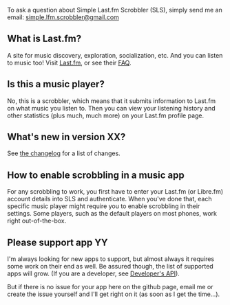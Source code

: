 To ask a question about Simple Last.fm Scrobbler (SLS), simply send me an email: [simple.lfm.scrobbler@gmail.com](mailto:simple.lfm.scrobbler@gmail.com)

## What is Last.fm?
A site for music discovery, exploration, socialization, etc. And you can listen to music too!
Visit [Last.fm](http://www.last.fm), or see their [FAQ](http://www.last.fm/help/faq).

## Is this a music player?
No, this is a scrobbler, which means that it submits information to Last.fm on what music you listen to. Then you can view your listening history and other statistics (plus much, much more) on your Last.fm profile page.

## What's new in version XX?
See [the changelog](https://github.com/tgwizard/sls/blob/master/assets/changelog.txt) for a list of changes.

## How to enable scrobbling in a music app
For any scrobbling to work, you first have to enter your Last.fm (or Libre.fm) account details into SLS and authenticate. When you've done that, each specific music player might require you to enable scrobbling in their settings. Some players, such as the default players on most phones, work right out-of-the-box.

## Please support app YY
I'm always looking for new apps to support, but almost always it requires some work on their end as well. Be assured though, the list of supported apps will grow. (If you are a developer, see [Developer's API](https://github.com/tgwizard/sls/wiki/Developer's-API)).

But if there is no issue for your app here on the github page, email me or create the issue yourself and I'll get right on it (as soon as I get the time...).